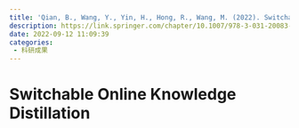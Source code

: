 ```yaml
---
title: 'Qian, B., Wang, Y., Yin, H., Hong, R., Wang, M. (2022). Switchable Online Knowledge Distillation. In: Avidan, S., Brostow, G., Cissé, M., Farinella, G.M., Hassner, T. (eds) Computer Vision – ECCV 2022. ECCV 2022. Lecture Notes in Computer Science, vol 13671. Springer, Cham.'
description: https://link.springer.com/chapter/10.1007/978-3-031-20083-0_27
date: 2022-09-12 11:09:39
categories:
 - 科研成果
---
```

# Switchable Online Knowledge Distillation